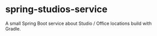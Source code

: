 # spring-studios-service
A small Spring Boot service about Studio / Office locations build with Gradle.
